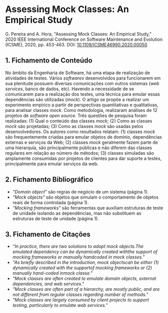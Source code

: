 # Assessing Mock Classes: An Empirical Study

G. Pereira and A. Hora, "Assessing Mock Classes: An Empirical Study," 2020 IEEE International Conference on Software Maintenance and Evolution (ICSME), 2020, pp. 453-463. DOI: [10.1109/ICSME46990.2020.00050](https://doi.org/10.1109/ICSME46990.2020.00050)

## 1. Fichamento de Conteúdo

No âmbito da Engenharia de Software, há uma etapa de realização de atividades de testes. Vários _softwares_ desenvolvidos para funcionarem em sua plenitude possuem diversas comunicações com outros sistemas (_web services_, banco de dados, etc).
Havendo a necessidade de se comunicarem para a realização dos testes, uma técnica para emular essas dependências são utilizadas (_mock_).  O artigo se propõe a realizar um experimento empírico a partir de perspectivas quantitativas e qualitativas, para analisar classes _mock_. Como metodologia, realizaram análises de 12 projetos de _software open source_. Três questões de pesquisa foram realizadas: (1) Qual o conteúdo das classes _mock_; (2) Como as classes _mock_ são projetadas; (3) Como as classes _mock_ são usadas pelos desenvolvedores. Os autores como resultados relatam: (1) classes _mock_ são frequentemente criadas para emular objetos de domínio, dependências externas e serviços da Web; (2) classes _mock_ geralmente fazem parte de uma hierarquia, são principalmente públicas e não diferem das classes regulares em relação ao número de métodos; (3) classes simuladas são amplamente consumidas por projetos de clientes para dar suporte a testes, principalmente para emular serviços da web.

## 2. Fichamento Bibliográfico

- _"Domain object"_ são regras de negócio de um sistema (página 1).
- _"Mock objects"_ são objetos que simulam o comportamento de objetos reais de forma controlada (página 1).
- _"Mocking frameworks"_ são ferramentas que auxiliam estruturas de teste de unidade isolando as dependências, mas não substituem as estruturas de teste de unidade (página 1).


## 3. Fichamento de Citações

- _"In practice, there are two solutions to adopt mock objects.The emulated dependency can be dynamically created withthe support of mocking frameworks or manually handcoded in mock classes."_
- _"As briefly described in the introduction, mock objectscan be either (1) dynamically created with the supportof mocking frameworks or (2) manually hand-coded inmock classe."_
- _"Mock classes are often created to emulate domain objects, external dependencies, and web services."_
- _"Mock classes are often part of a hierarchy, are mostly public, and are not different from regular classes regarding number of methods."_
- _"Mock classes are largely consumed by client projects to support testing, particularly to emulate web services."_